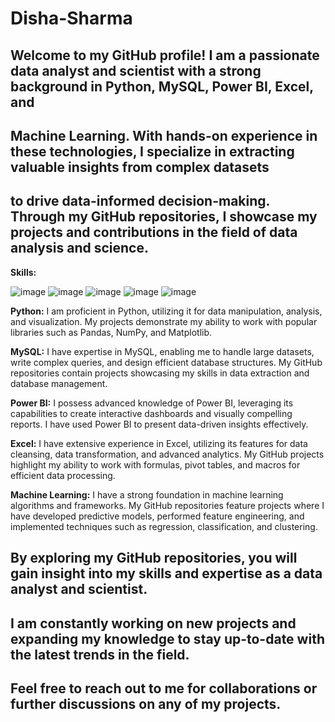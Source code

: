 # Disha-Sharma
## Welcome to my GitHub profile! I am a passionate data analyst and scientist with a strong background in Python, MySQL, Power BI, Excel, and 
## Machine Learning. With hands-on experience in these technologies, I specialize in extracting valuable insights from complex datasets 
## to drive data-informed decision-making. Through my GitHub repositories, I showcase my projects and contributions in the field of data analysis and science.

**Skills:**


![image](https://github.com/disha1129/Disha-Sharma/assets/84631602/1eee0235-e78b-474b-8441-c6d76884839d)   ![image](https://github.com/disha1129/Disha-Sharma/assets/84631602/0c08c78f-ea51-40ad-b8db-06affac3b4ce)   ![image](https://github.com/disha1129/Disha-Sharma/assets/84631602/b34d1a15-9ecf-4afa-8b30-837ae1c241da)  ![image](https://github.com/disha1129/Disha-Sharma/assets/84631602/13e7b416-2bb9-45a2-b964-7887a9ac33fa)  ![image](https://github.com/disha1129/Disha-Sharma/assets/84631602/6d97f552-2ba1-41dc-8ffb-42c993f8d7e5)
  


**Python:** I am proficient in Python, utilizing it for data manipulation, analysis, and visualization. My projects demonstrate my ability to work with popular libraries such as Pandas, NumPy, and Matplotlib.


**MySQL:** I have expertise in MySQL, enabling me to handle large datasets, write complex queries, and design efficient database structures. My GitHub repositories contain projects showcasing my skills in data extraction and database management.


**Power BI:** I possess advanced knowledge of Power BI, leveraging its capabilities to create interactive dashboards and visually compelling reports. I have used Power BI to present data-driven insights effectively.


**Excel:** I have extensive experience in Excel, utilizing its features for data cleansing, data transformation, and advanced analytics. My GitHub projects highlight my ability to work with formulas, pivot tables, and macros for efficient data processing.

**Machine Learning:** I have a strong foundation in machine learning algorithms and frameworks. My GitHub repositories feature projects where I have developed predictive models, performed feature engineering, 
and implemented techniques such as regression, classification, and clustering.

## By exploring my GitHub repositories, you will gain insight into my skills and expertise as a data analyst and scientist.
## I am constantly working on new projects and expanding my knowledge to stay up-to-date with the latest trends in the field.
## Feel free to reach out to me for collaborations or further discussions on any of my projects.
